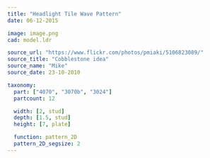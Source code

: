 ```yaml
---
title: "Headlight Tile Wave Pattern"
date: 06-12-2015

image: image.png
cad: model.ldr

source_url: "https://www.flickr.com/photos/pmiaki/5106823089/"
source_title: "Cobblestone idea"
source_name: "Mike"
source_date: 23-10-2010

taxonomy:
  part: ["4070", "3070b", "3024"]
  partcount: 12

  width: [2, stud]
  depth: [1.5, stud]
  height: [7, plate]

  function: pattern_2D
  pattern_2D_segsize: 2
---
```

